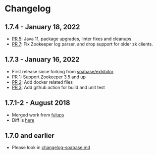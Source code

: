 # Changelog

## 1.7.4 - January 18, 2022

* [PR 5](https://github.com/bringg/exhibitor/pull/5): Java 11, package upgrades, linter fixes and cleanups.
* [PR 7](https://github.com/bringg/exhibitor/pull/7): Fix Zookeeper log parser, and drop support for older zk clients.

## 1.7.3 - January 16, 2022

* First release since forking from [soabase/exhibitor](https://github.com/soabase/exhibitor)
* [PR 1](https://github.com/bringg/exhibitor/pull/1): Support Zookeeper 3.5 and up
* [PR 2](https://github.com/bringg/exhibitor/pull/2): Add docker related files
* [PR 3](https://github.com/bringg/exhibitor/pull/3): Add github action for build and unit test

## 1.7.1-2 - August 2018

* Merged work from [fulups](https://github.com/fulups)
* Diff is [here](https://github.com/soabase/exhibitor/compare/master...bringg:50bcab7)

## 1.7.0 and earlier

* Please look in [changelog-soabase.md](changelog-soabase.md)
